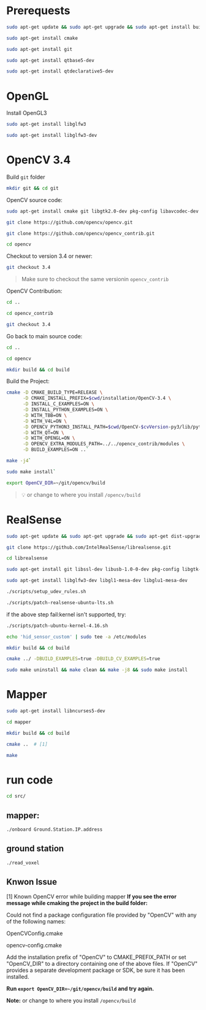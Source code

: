 # Prerequests
```bash
sudo apt-get update && sudo apt-get upgrade && sudo apt-get install build-essential

sudo apt-get install cmake

sudo apt-get install git

sudo apt-get install qtbase5-dev

sudo apt-get install qtdeclarative5-dev
```

# OpenGL
Install OpenGL3
```bash
sudo apt-get install libglfw3

sudo apt-get install libglfw3-dev
```
# OpenCV 3.4
Build `git` folder
```bash
mkdir git && cd git
```
OpenCV source code:
```bash
sudo apt-get install cmake git libgtk2.0-dev pkg-config libavcodec-dev libavformat-dev libswscale-dev

git clone https://github.com/opencv/opencv.git

git clone https://github.com/opencv/opencv_contrib.git

cd opencv
```
Checkout to version 3.4 or newer:
```bash
git checkout 3.4
```
> Make sure to checkout the same versionin `opencv_contrib`

OpenCV Contribution:
```bash
cd ..

cd opencv_contrib

git checkout 3.4
```
Go back to main source code:
```bash
cd ..

cd opencv

mkdir build && cd build
```

Build the Project:
```bash
cmake -D CMAKE_BUILD_TYPE=RELEASE \
      -D CMAKE_INSTALL_PREFIX=$cwd/installation/OpenCV-3.4 \
      -D INSTALL_C_EXAMPLES=ON \
      -D INSTALL_PYTHON_EXAMPLES=ON \
      -D WITH_TBB=ON \
      -D WITH_V4L=ON \
      -D OPENCV_PYTHON3_INSTALL_PATH=$cwd/OpenCV-$cvVersion-py3/lib/python3.5/site-packages \
      -D WITH_QT=ON \
      -D WITH_OPENGL=ON \
      -D OPENCV_EXTRA_MODULES_PATH=../../opencv_contrib/modules \
      -D BUILD_EXAMPLES=ON ..`

make -j4`

sudo make install`

export OpenCV_DIR=~/git/opencv/build
```
> :bulb: or change to where you install `/opencv/build`

# RealSense
```bash
sudo apt-get update && sudo apt-get upgrade && sudo apt-get dist-upgrade

git clone https://github.com/IntelRealSense/librealsense.git

cd librealsense

sudo apt-get install git libssl-dev libusb-1.0-0-dev pkg-config libgtk-3-dev

sudo apt-get install libglfw3-dev libgl1-mesa-dev libglu1-mesa-dev

./scripts/setup_udev_rules.sh

./scripts/patch-realsense-ubuntu-lts.sh
```
if the above step fail:kernel isn't supported, try: 
```bash
./scripts/patch-ubuntu-kernel-4.16.sh
```

```bash
echo 'hid_sensor_custom' | sudo tee -a /etc/modules

mkdir build && cd build

cmake ../ -DBUILD_EXAMPLES=true -DBUILD_CV_EXAMPLES=true

sudo make uninstall && make clean && make -j8 && sudo make install
```

# Mapper
```bash
sudo apt-get install libncurses5-dev

cd mapper

mkdir build && cd build

cmake ..  # [1]

make

```

# run code
```bash
cd src/
```

## mapper:
```bash
./onboard Ground.Station.IP.address
```

## ground station
```bash
./read_voxel
```

## Knwon Issue
[1] Known OpenCV error while building mapper
**If you see the error message while cmaking the project in the build folder:**

Could not find a package configuration file provided by "OpenCV" with any
  of the following names:

  OpenCVConfig.cmake
  
  opencv-config.cmake

  Add the installation prefix of "OpenCV" to CMAKE_PREFIX_PATH or set
  "OpenCV_DIR" to a directory containing one of the above files.  If "OpenCV"
  provides a separate development package or SDK, be sure it has been
  installed.



**Run `export OpenCV_DIR=~/git/opencv/build` and try again.**

**Note:** or change to where you install `/opencv/build`
